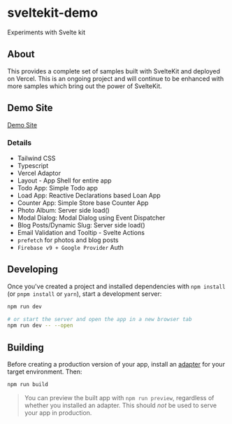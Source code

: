 # sveltekit-demo

Experiments with Svelte kit

## About

This provides a complete set of samples built with SvelteKit and deployed on Vercel. This is an ongoing project and will continue to be enhanced with more samples which bring out the power of SvelteKit.

## Demo Site

[Demo Site](https://sveltekit-demo-psi.vercel.app/)

### Details

- Tailwind CSS
- Typescript
- Vercel Adaptor
- Layout - App Shell for entire app
- Todo App: Simple Todo app
- Load App: Reactive Declarations based Loan App
- Counter App: Simple Store base Counter App
- Photo Album: Server side load() 
- Modal Dialog: Modal Dialog using Event Dispatcher
- Blog Posts/Dynamic Slug: Server side load()
- Email Validation and Tooltip - Svelte Actions
- `prefetch` for photos and blog posts
- `Firebase v9 + Google Provider` Auth

## Developing

Once you've created a project and installed dependencies with `npm install` (or `pnpm install` or `yarn`), start a development server:

```bash
npm run dev

# or start the server and open the app in a new browser tab
npm run dev -- --open
```

## Building

Before creating a production version of your app, install an [adapter](https://kit.svelte.dev/docs#adapters) for your target environment. Then:

```bash
npm run build
```

> You can preview the built app with `npm run preview`, regardless of whether you installed an adapter. This should _not_ be used to serve your app in production.